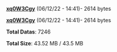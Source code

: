 [**xq0W3Cgy**](/data/xq0W3Cgy.txt) (06/12/22 - 14:41)- 2614 bytes

[**xq0W3Cgy**](/data/xq0W3Cgy.txt) (06/12/22 - 14:41)- 2614 bytes

**Total Datas**: 7246

**Total Size**: 43.52 MB / 43.5 MB